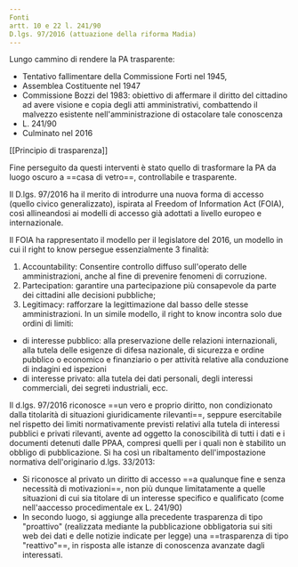 ```yaml
---
Fonti
artt. 10 e 22 l. 241/90
D.lgs. 97/2016 (attuazione della riforma Madia)
---
```

Lungo cammino di rendere la PA trasparente: 
- Tentativo fallimentare della Commissione Forti nel 1945,
- Assemblea Costituente nel 1947
- Commissione Bozzi del 1983: obiettivo di affermare il diritto del cittadino ad avere visione e copia degli atti amministrativi, combattendo il malvezzo esistente nell'amministrazione di ostacolare tale conoscenza
- L. 241/90
- Culminato nel 2016

[[Principio di trasparenza]]

Fine perseguito da questi interventi è stato quello di trasformare la PA da luogo oscuro a ==casa di vetro==, controllabile e trasparente.

Il D.lgs. 97/2016 ha il merito di introdurre una nuova forma di accesso (quello civico generalizzato), ispirata al Freedom of Information Act (FOIA), così allineandosi ai modelli di accesso già adottati a livello europeo e internazionale.

Il FOIA ha rappresentato il modello per il legislatore del 2016, un modello in cui il right to know persegue essenzialmente 3 finalità:
1. Accountability: Consentire controllo diffuso sull'operato delle amministrazioni, anche al fine di prevenire fenomeni di corruzione.
2. Partecipation: garantire una partecipazione più consapevole da parte dei cittadini alle decisioni pubbliche;
3. Legitimacy: rafforzare la legittimazione dal basso delle stesse amministrazioni.
In un simile modello, il right to know incontra solo due ordini di limiti: 
- di interesse pubblico: alla preservazione delle relazioni internazionali, alla tutela delle esigenze di difesa nazionale, di sicurezza e ordine pubblico o economico e finanziario o per attività relative alla conduzione di indagini ed ispezioni
- di interesse privato: alla tutela dei dati personali, degli interessi commerciali, dei segreti industriali, ecc.

Il d.lgs. 97/2016 riconosce ==un vero e proprio diritto, non condizionato dalla titolarità di situazioni giuridicamente rilevanti==, seppure esercitabile nel rispetto dei limiti normativamente previsti relativi alla tutela di interessi pubblici e privati rilevanti, avente ad oggetto la conoscibilità di tutti i dati e i documenti detenuti dalle PPAA, compresi quelli per i quali non è stabilito un obbligo di pubblicazione. 
Si ha così un ribaltamento dell'impostazione normativa dell'originario d.lgs. 33/2013:
- Si riconosce al privato un diritto di accesso ==a qualunque fine e senza necessità di motivazioni==, non più dunque limitatamente a quelle situazioni di cui sia titolare di un interesse specifico e qualificato (come nell'aaccesso procedimentale ex L. 241/90)
- In secondo luogo, si aggiunge alla precedente trasparenza di tipo "proattivo" (realizzata mediante la pubblicazione obbligatoria sui siti web dei dati e delle notizie indicate per legge) una ==trasparenza di tipo "reattivo"==, in risposta alle istanze di conoscenza avanzate dagli interessati.